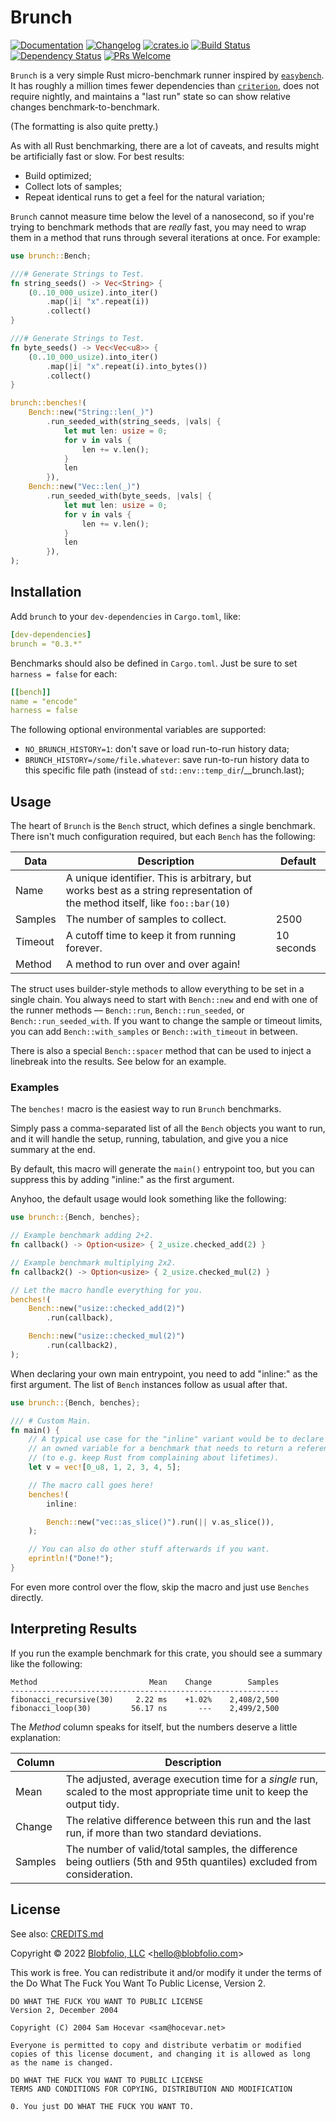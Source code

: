 # Brunch

[![Documentation](https://docs.rs/brunch/badge.svg)](https://docs.rs/brunch/)
[![Changelog](https://img.shields.io/crates/v/brunch.svg?label=Changelog&color=9cf)](https://github.com/Blobfolio/brunch/blob/master/CHANGELOG.md)
[![crates.io](https://img.shields.io/crates/v/brunch.svg)](https://crates.io/crates/brunch)
[![Build Status](https://github.com/Blobfolio/brunch/workflows/Build/badge.svg)](https://github.com/Blobfolio/brunch/actions)
[![Dependency Status](https://deps.rs/repo/github/blobfolio/brunch/status.svg)](https://deps.rs/repo/github/blobfolio/brunch)
[![PRs Welcome](https://img.shields.io/badge/PRs-welcome-brightgreen.svg?style=flat-square)](https://github.com/Blobfolio/brunch)



`Brunch` is a very simple Rust micro-benchmark runner inspired by [`easybench`](https://crates.io/crates/easybench). It has roughly a million times fewer dependencies than [`criterion`](https://crates.io/crates/criterion), does not require nightly, and maintains a "last run" state so can show relative changes benchmark-to-benchmark.

(The formatting is also quite pretty.)

As with all Rust benchmarking, there are a lot of caveats, and results might be artificially fast or slow. For best results:
* Build optimized;
* Collect lots of samples;
* Repeat identical runs to get a feel for the natural variation;

`Brunch` cannot measure time below the level of a nanosecond, so if you're trying to benchmark methods that are _really_ fast, you may need to wrap them in a method that runs through several iterations at once. For example:

```rust
use brunch::Bench;

///# Generate Strings to Test.
fn string_seeds() -> Vec<String> {
    (0..10_000_usize).into_iter()
        .map(|i| "x".repeat(i))
        .collect()
}

///# Generate Strings to Test.
fn byte_seeds() -> Vec<Vec<u8>> {
    (0..10_000_usize).into_iter()
        .map(|i| "x".repeat(i).into_bytes())
        .collect()
}

brunch::benches!(
    Bench::new("String::len(_)")
        .run_seeded_with(string_seeds, |vals| {
            let mut len: usize = 0;
            for v in vals {
                len += v.len();
            }
            len
        }),
    Bench::new("Vec::len(_)")
        .run_seeded_with(byte_seeds, |vals| {
            let mut len: usize = 0;
            for v in vals {
                len += v.len();
            }
            len
        }),
);
```



## Installation

Add `brunch` to your `dev-dependencies` in `Cargo.toml`, like:

```yaml
[dev-dependencies]
brunch = "0.3.*"
```

Benchmarks should also be defined in `Cargo.toml`. Just be sure to set `harness = false` for each:

```yaml
[[bench]]
name = "encode"
harness = false
```

The following optional environmental variables are supported:

* `NO_BRUNCH_HISTORY=1`: don't save or load run-to-run history data;
* `BRUNCH_HISTORY=/some/file.whatever`: save run-to-run history data to this specific file path (instead of `std::env::temp_dir`/\_\_brunch.last);



## Usage

The heart of `Brunch` is the `Bench` struct, which defines a single benchmark. There isn't much configuration required, but each `Bench` has the following:

| Data | Description | Default |
| ---- | ----------- | ------- |
| Name | A unique identifier. This is arbitrary, but works best as a string representation of the method itself, like `foo::bar(10)` | |
| Samples | The number of samples to collect. | 2500 |
| Timeout | A cutoff time to keep it from running forever. | 10 seconds |
| Method | A method to run over and over again! | |

The struct uses builder-style methods to allow everything to be set in a single chain. You always need to start with `Bench::new` and end with one of the runner methods — `Bench::run`, `Bench::run_seeded`, or `Bench::run_seeded_with`. If you want to change the sample or timeout limits, you can add `Bench::with_samples` or `Bench::with_timeout` in between.

There is also a special `Bench::spacer` method that can be used to inject a linebreak into the results. See below for an example.

### Examples

The `benches!` macro is the easiest way to run `Brunch` benchmarks.

Simply pass a comma-separated list of all the `Bench` objects you want to run, and it will handle the setup, running, tabulation, and give you a nice summary at the end.

By default, this macro will generate the `main()` entrypoint too, but you can suppress this by adding "inline:" as the first argument.

Anyhoo, the default usage would look something like the following:

```rust
use brunch::{Bench, benches};

// Example benchmark adding 2+2.
fn callback() -> Option<usize> { 2_usize.checked_add(2) }

// Example benchmark multiplying 2x2.
fn callback2() -> Option<usize> { 2_usize.checked_mul(2) }

// Let the macro handle everything for you.
benches!(
    Bench::new("usize::checked_add(2)")
        .run(callback),

    Bench::new("usize::checked_mul(2)")
        .run(callback2),
);
```

When declaring your own main entrypoint, you need to add "inline:" as the first argument. The list of `Bench` instances follow as usual after that.

```rust
use brunch::{Bench, benches};

/// # Custom Main.
fn main() {
    // A typical use case for the "inline" variant would be to declare
    // an owned variable for a benchmark that needs to return a reference
    // (to e.g. keep Rust from complaining about lifetimes).
    let v = vec![0_u8, 1, 2, 3, 4, 5];

    // The macro call goes here!
    benches!(
        inline:

        Bench::new("vec::as_slice()").run(|| v.as_slice()),
    );

    // You can also do other stuff afterwards if you want.
    eprintln!("Done!");
}
```

For even more control over the flow, skip the macro and just use `Benches` directly.



## Interpreting Results

If you run the example benchmark for this crate, you should see a summary like the following:

```text
Method                         Mean    Change        Samples
------------------------------------------------------------
fibonacci_recursive(30)     2.22 ms    +1.02%    2,408/2,500
fibonacci_loop(30)         56.17 ns       ---    2,499/2,500
```

The _Method_ column speaks for itself, but the numbers deserve a little explanation:

| Column | Description |
| ------ | ----------- |
| Mean | The adjusted, average execution time for a _single_ run, scaled to the most appropriate time unit to keep the output tidy. |
| Change | The relative difference between this run and the last run, if more than two standard deviations. |
| Samples | The number of valid/total samples, the difference being outliers (5th and 95th quantiles) excluded from consideration. |



## License

See also: [CREDITS.md](CREDITS.md)

Copyright © 2022 [Blobfolio, LLC](https://blobfolio.com) &lt;hello@blobfolio.com&gt;

This work is free. You can redistribute it and/or modify it under the terms of the Do What The Fuck You Want To Public License, Version 2.

    DO WHAT THE FUCK YOU WANT TO PUBLIC LICENSE
    Version 2, December 2004
    
    Copyright (C) 2004 Sam Hocevar <sam@hocevar.net>
    
    Everyone is permitted to copy and distribute verbatim or modified
    copies of this license document, and changing it is allowed as long
    as the name is changed.
    
    DO WHAT THE FUCK YOU WANT TO PUBLIC LICENSE
    TERMS AND CONDITIONS FOR COPYING, DISTRIBUTION AND MODIFICATION
    
    0. You just DO WHAT THE FUCK YOU WANT TO.
